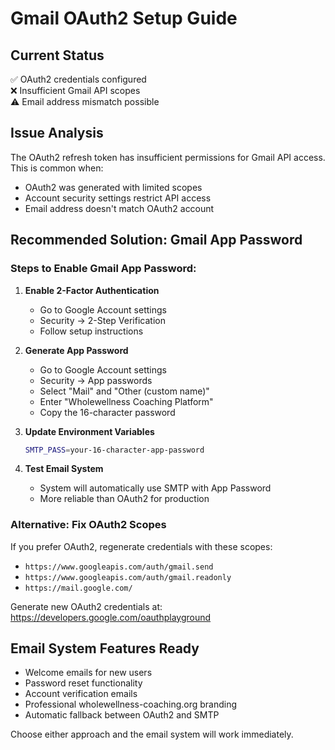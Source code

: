 # Gmail OAuth2 Setup Guide

## Current Status
✅ OAuth2 credentials configured  
❌ Insufficient Gmail API scopes  
⚠️ Email address mismatch possible  

## Issue Analysis
The OAuth2 refresh token has insufficient permissions for Gmail API access. This is common when:
- OAuth2 was generated with limited scopes
- Account security settings restrict API access
- Email address doesn't match OAuth2 account

## Recommended Solution: Gmail App Password

### Steps to Enable Gmail App Password:

1. **Enable 2-Factor Authentication**
   - Go to Google Account settings
   - Security → 2-Step Verification
   - Follow setup instructions

2. **Generate App Password**
   - Go to Google Account settings
   - Security → App passwords
   - Select "Mail" and "Other (custom name)"
   - Enter "Wholewellness Coaching Platform"
   - Copy the 16-character password

3. **Update Environment Variables**
   ```bash
   SMTP_PASS=your-16-character-app-password
   ```

4. **Test Email System**
   - System will automatically use SMTP with App Password
   - More reliable than OAuth2 for production

### Alternative: Fix OAuth2 Scopes

If you prefer OAuth2, regenerate credentials with these scopes:
- `https://www.googleapis.com/auth/gmail.send`
- `https://www.googleapis.com/auth/gmail.readonly`
- `https://mail.google.com/`

Generate new OAuth2 credentials at:
https://developers.google.com/oauthplayground

## Email System Features Ready
- Welcome emails for new users
- Password reset functionality
- Account verification emails
- Professional wholewellness-coaching.org branding
- Automatic fallback between OAuth2 and SMTP

Choose either approach and the email system will work immediately.